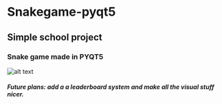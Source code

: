 # Snakegame-pyqt5

<h2>Simple school project</h2> 

<h3>Snake game made in PYQT5</h3>

![alt text](https://cdn.discordapp.com/attachments/746464734664065175/1090538341251940423/image.png)

<h5>Future plans: add a a leaderboard system and make all the visual stuff nicer.</h5> 
